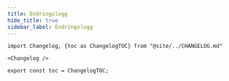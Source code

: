 ```yaml
---
title: Endringslogg
hide_title: true
sidebar_label: Endringslogg
---
```


```mdx-code-block
import Changelog, {toc as ChangelogTOC} from "@site/../CHANGELOG.md"

<Changelog />

export const toc = ChangelogTOC;
```
